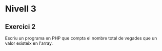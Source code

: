 # Nivell 3
## Exercici 2
Escriu un programa en PHP que compta el nombre total de vegades que un valor existeix en l'array.
